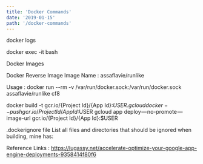```yaml
---
title: 'Docker Commands'
date: '2019-01-15'
path: '/docker-commands'
---
```


docker logs <container-ID-or-name>

docker exec -it <container-ID-or-name> bash

Docker Images

Docker Reverse Image
Image Name : assaflavie/runlike

Usage : docker run --rm -v /var/run/docker.sock:/var/run/docker.sock assaflavie/runlike cf8

docker build -t gcr.io/{Project Id}/{App Id}:$USER .
gcloud docker -- push gcr.io/{Project Id}/{App Id}:$USER
gcloud app deploy — no-promote — image-url gcr.io/{Project Id}/{App Id}:\$USER

.dockerignore file
List all files and directories that should be ignored when building, mine has:

Reference Links :
https://lugassy.net/accelerate-optimize-your-google-app-engine-deployments-9358414f80f6
